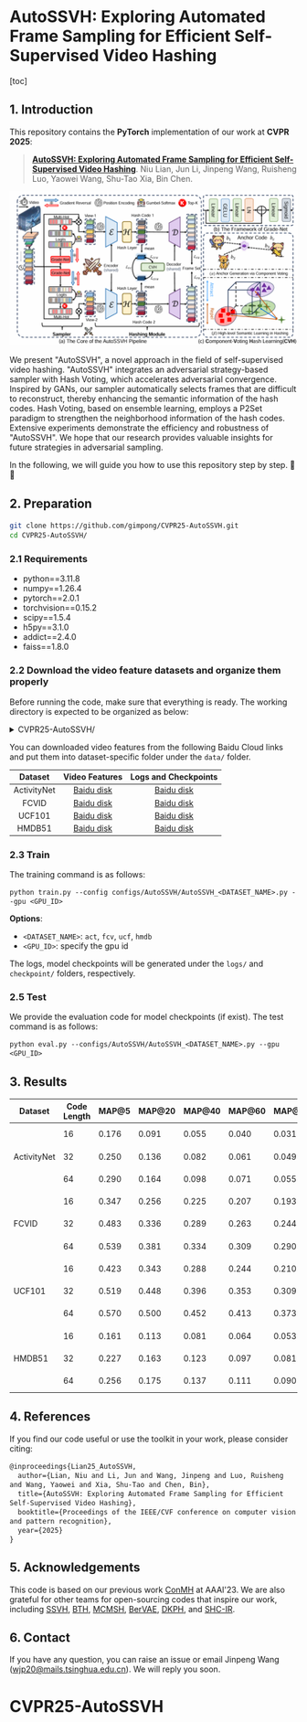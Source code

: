 # AutoSSVH: Exploring Automated Frame Sampling for Efficient Self-Supervised Video Hashing

[toc]

## 1. Introduction

This repository contains the **PyTorch** implementation of our work at **CVPR 2025**:

> [**AutoSSVH: Exploring Automated Frame Sampling for Efficient Self-Supervised Video Hashing**](http://arxiv.org/abs/2504.03587). Niu Lian, Jun Li, Jinpeng Wang, Ruisheng Luo, Yaowei Wang, Shu-Tao Xia, Bin Chen.

![overview](figures/overview.png)

We present "AutoSSVH", a novel approach in the field of self-supervised video hashing. "AutoSSVH" integrates an adversarial strategy-based sampler with Hash Voting, which accelerates adversarial convergence. Inspired by GANs, our sampler automatically selects frames that are difficult to reconstruct, thereby enhancing the semantic information of the hash codes. Hash Voting, based on ensemble learning, employs a P2Set paradigm to strengthen the neighborhood information of the hash codes. Extensive experiments demonstrate the efficiency and robustness of "AutoSSVH". We hope that our research provides valuable insights for future strategies in adversarial sampling.

In the following, we will guide you how to use this repository step by step. 🤗🐶

## 2. Preparation

```bash
git clone https://github.com/gimpong/CVPR25-AutoSSVH.git
cd CVPR25-AutoSSVH/
```

### 2.1 Requirements

- python==3.11.8
- numpy==1.26.4
- pytorch==2.0.1
- torchvision==0.15.2
- scipy==1.5.4
- h5py==3.1.0
- addict==2.4.0
- faiss==1.8.0

### 2.2 Download the video feature datasets and organize them properly

Before running the code, make sure that everything is ready. The working directory is expected to be organized as below:


<details><summary>CVPR25-AutoSSVH/</summary>
    <li>checkpoint/</li>
    <ul>
      <li>activitynet/</li>
      <ul>
          <li>AutoSSVH_16bit</li>
          <li>AutoSSVH_32bit</li>
          <li>AutoSSVH_64bit</li>
      </ul>fcv/</li>
      <ul>
          <li>AutoSSVH_16bit</li>
          <li>AutoSSVH_32bit</li>
          <li>AutoSSVH_64bit</li>
      </ul>hmdb/</li>
      <ul>
          <li>AutoSSVH_16bit</li>
          <li>AutoSSVH_32bit</li>
          <li>AutoSSVH_64bit</li>
      </ul>ucf/</li>
      <ul>
          <li>AutoSSVH_16bit</li>
          <li>AutoSSVH_32bit</li>
          <li>AutoSSVH_64bit</li>
      </ul>
    </ul>
    <li>data/</li>
    <ul>
      <li>activitynet/</li>
    	<ul>
        <li>train_feats.h5</li>
        <li>test_feats.h5</li>
        <li>re_label.mat</li>
        <li>query_feats.h5</li>
        <li>q_label.mat</li>
    	</ul>
    	<li>fcv/</li>
    	<ul>
        <li>fcv_train_feats.h5</li>
        <li>fcv_test_feats.h5</li>
        <li>fcv_test_labels.mat</li>
    	</ul>
    	<li>hmdb/</li>
    	<ul>
        <li>hmdb_train_feats.h5</li>
        <li>hmdb_train_labels.mat</li>
        <li>hmdb_test_feats.h5</li>
        <li>hmdb_test_labels.mat</li>
    	</ul>
      <li>ucf/</li>
    	<ul>
        <li>ucf_train_feats.h5</li>
        <li>ucf_train_labels.mat</li>
        <li>ucf_test_feats.h5</li>
        <li>ucf_test_labels.mat</li>
    	</ul>
    </ul>
    <li>configs/</li>
    <li>dataset/</li>
    <li>inference/</li>
    <li>Loss/</li>
    <li>model/</li>
    <li>optim/</li>
    <li>utils/</li>
    <li>preprocess.py</li>
    <li>train.py</li>
    <li>eval.py</li>
    <li>requirements.txt</li>
</ul>
</details>


You can downloaded video features from the following Baidu Cloud links and put them into dataset-specific folder under the `data/` folder.

|   Dataset   | Video Features | Logs and Checkpoints |
|:-----------:|:--------------:|:--------------------:|
| ActivityNet |   [Baidu disk](https://pan.baidu.com/s/1cDJ0-6T2-AOeLgp5rBihfA?pwd=0000)   |      [Baidu disk](https://pan.baidu.com/s/1LuLU8DmEz8jMwLbiu1Qggg?0000)      |
|    FCVID    |   [Baidu disk](https://pan.baidu.com/s/1v0qo4PtiZgFB9iLmj3sJIg?pwd=0000)   |      [Baidu disk](https://pan.baidu.com/s/1M4-z1zoaPMKMUwduPzZN2A?0000)      |
|    UCF101   |   [Baidu disk](https://pan.baidu.com/s/1c2NMC0Y8R3zn4ionzKUP4g?pwd=0000)   |      [Baidu disk](https://pan.baidu.com/s/1gcoxSY89PZx_LPRdi4nojQ?0000)      |
|    HMDB51   |   [Baidu disk](https://pan.baidu.com/s/1su2STM7b2mg-jBfsN5iRIQ?pwd=0000)   |      [Baidu disk](https://pan.baidu.com/s/1QuAS2BZ_HebAoCOeI6B6Kg?0000)      |


### 2.3 Train

The training command is as follows:

```
python train.py --config configs/AutoSSVH/AutoSSVH_<DATASET_NAME>.py --gpu <GPU_ID>
```

**Options**: 
- `<DATASET_NAME>`: `act`, `fcv`, `ucf`, `hmdb`
- `<GPU_ID>`: specify the gpu id

The logs, model checkpoints will be generated under the `logs/` and `checkpoint/` folders, respectively. 

### 2.5 Test

We provide the evaluation code for model checkpoints (if exist). 
The test command is as follows:

```
python eval.py --configs/AutoSSVH/AutoSSVH_<DATASET_NAME>.py --gpu <GPU_ID>
```


## 3. Results

<table><thead>
  <tr>
    <th colspan="2" rowspan="2">Dataset</th>
    <th rowspan="2">Code Length</th>
    <th rowspan="2">MAP@5</th>
    <th rowspan="2">MAP@20</th>
    <th rowspan="2">MAP@40</th>
    <th rowspan="2">MAP@60</th>
    <th rowspan="2">MAP@80</th>
    <th rowspan="2">MAP@100</th>
    <th rowspan="2">Log</th>
    <th rowspan="2">MAP File</th>
  </tr>
  <tr>
  </tr></thead>
<tbody>
  <tr>
    <td colspan="2" rowspan="3">ActivityNet</td>
    <td>16</td>
    <td>0.176</td>
    <td>0.091</td>
    <td>0.055</td>
    <td>0.040</td>
    <td>0.031</td>
    <td>0.026</td>
    <td><a href="checkpoint/activitynet/AutoSSVH_16bit/log.txt">ActivityNet-16bit.log</a></td>
    <td><a href="checkpoint/activitynet/AutoSSVH_16bit/map.txt">ActivityNet-16bit.map</a></td>
  </tr>
  <tr>
    <td>32</td>
    <td>0.250</td>
    <td>0.136</td>
    <td>0.082</td>
    <td>0.061</td>
    <td>0.049</td>
    <td>0.038</td>
    <td><a href="checkpoint/activitynet/AutoSSVH_32bit/log.txt">ActivityNet-32bit.log</a></td>
    <td><a href="checkpoint/activitynet/AutoSSVH_32bit/map.txt">ActivityNet-32bit.map</a></td>
  </tr>
  <tr>
    <td>64</td>
    <td>0.290</td>
    <td>0.164</td>
    <td>0.098</td>
    <td>0.071</td>
    <td>0.055</td>
    <td>0.045</td>
    <td><a href="checkpoint/activitynet/AutoSSVH_64bit/log.txt">ActivityNet-64bit.log</a></td>
    <td><a href="checkpoint/activitynet/AutoSSVH_64bit/map.txt">ActivityNet-64bit.map</a></td>
  </tr>
  <tr>
    <td colspan="2" rowspan="3">FCVID</td>
    <td>16</td>
    <td>0.347</td>
    <td>0.256</td>
    <td>0.225</td>
    <td>0.207</td>
    <td>0.193</td>
    <td>0.180</td>
    <td><a href="checkpoint/fcvid/AutoSSVH_16bit/log.txt">FCVID-16bit.log</a></td>
    <td><a href="checkpoint/fcvid/AutoSSVH_16bit/map.txt">FCVID-16bit.map</a></td>
  </tr>
  <tr>
    <td>32</td>
    <td>0.483</td>
    <td>0.336</td>
    <td>0.289</td>
    <td>0.263</td>
    <td>0.244</td>
    <td>0.228</td>
    <td><a href="checkpoint/fcvid/AutoSSVH_32bit/log.txt">FCVID-32bit.log</a></td>
    <td><a href="checkpoint/fcvid/AutoSSVH_32bit/map.txt">FCVID-32bit.map</a></td>
  </tr>
  <tr>
    <td>64</td>
    <td>0.539</td>
    <td>0.381</td>
    <td>0.334</td>
    <td>0.309</td>
    <td>0.290</td>
    <td>0.273</td>
    <td><a href="checkpoint/fcvid/AutoSSVH_64bit/log.txt">FCVID-64bit.log</a></td>
    <td><a href="checkpoint/fcvid/AutoSSVH_64bit/map.txt">FCVID-64bit.map</a></td>
  </tr>
  <tr>
    <td colspan="2" rowspan="3">UCF101</td>
    <td>16</td>
    <td>0.423</td>
    <td>0.343</td>
    <td>0.288</td>
    <td>0.244</td>
    <td>0.210</td>
    <td>0.184</td>
    <td><a href="checkpoint/ucf/AutoSSVH_16bit/log.txt">UCF101-16bit.log</a></td>
    <td><a href="checkpoint/ucf/AutoSSVH_16bit/map.txt">UCF101-16bit.map</a></td>
  </tr>
  <tr>
    <td>32</td>
    <td>0.519</td>
    <td>0.448</td>
    <td>0.396</td>
    <td>0.353</td>
    <td>0.309</td>
    <td>0.269</td>
    <td><a href="checkpoint/ucf/AutoSSVH_32bit/log.txt">UCF101-32bit.log</a></td>
    <td><a href="checkpoint/ucf/AutoSSVH_32bit/map.txt">UCF101-32bit.map</a></td>
  </tr>
  <tr>
    <td>64</td>
    <td>0.570</td>
    <td>0.500</td>
    <td>0.452</td>
    <td>0.413</td>
    <td>0.373</td>
    <td>0.329</td>
    <td><a href="checkpoint/ucf/AutoSSVH_64bit/log.txt">UCF101-64bit.log</a></td>
    <td><a href="checkpoint/ucf/AutoSSVH_64bit/map.txt">UCF101-64bit.map</a></td>
  </tr>
  <tr>
    <td colspan="2" rowspan="3">HMDB51</td>
    <td>16</td>
    <td>0.161</td>
    <td>0.113</td>
    <td>0.081</td>
    <td>0.064</td>
    <td>0.053</td>
    <td>0.045</td>
    <td><a href="checkpoint/hmdb/AutoSSVH_16bit/log.txt">HMDB51-16bit.log</a></td>
    <td><a href="checkpoint/hmdb/AutoSSVH_16bit/map.txt">HMDB51-16bit.map</a></td>
  </tr>
  <tr>
    <td>32</td>
    <td>0.227</td>
    <td>0.163</td>
    <td>0.123</td>
    <td>0.097</td>
    <td>0.081</td>
    <td>0.069</td>
    <td><a href="checkpoint/hmdb/AutoSSVH_32bit/log.txt">HMDB51-32bit.log</a></td>
    <td><a href="checkpoint/hmdb/AutoSSVH_32bit/map.txt">HMDB51-32bit.map</a></td>
  </tr>
  <tr>
    <td>64</td>
    <td>0.256</td>
    <td>0.175</td>
    <td>0.137</td>
    <td>0.111</td>
    <td>0.090</td>
    <td>0.076</td>
    <td><a href="checkpoint/hmdb/AutoSSVH_64bit/log.txt">HMDB51-64bit.log</a></td>
    <td><a href="checkpoint/hmdb/AutoSSVH_64bit/map.txt">HMDB51-64bit.map</a></td>
  </tr>
</tbody></table>


## 4. References
If you find our code useful or use the toolkit in your work, please consider citing:
```
@inproceedings{Lian25_AutoSSVH,
  author={Lian, Niu and Li, Jun and Wang, Jinpeng and Luo, Ruisheng and Wang, Yaowei and Xia, Shu-Tao and Chen, Bin},
  title={AutoSSVH: Exploring Automated Frame Sampling for Efficient Self-Supervised Video Hashing},
  booktitle={Proceedings of the IEEE/CVF conference on computer vision and pattern recognition},
  year={2025}
}
```

## 5. Acknowledgements
This code is based on our previous work [ConMH](https://github.com/huangmozhi9527/ConMH) at AAAI'23. 
We are also grateful for other teams for open-sourcing codes that inspire our work, including 
[SSVH](https://github.com/lixiangpengcs/Self-Supervised-Video-Hashing), 
[BTH](https://github.com/Lily1994/BTH), 
[MCMSH](https://github.com/haoyanbin918/MCMSH), 
[BerVAE](https://github.com/wangyucheng1234/BerVAE), 
[DKPH](https://github.com/IMCCretrieval/DKPH), 
and [SHC-IR](https://github.com/Wangld5/SHC-IR).

## 6. Contact
If you have any question, you can raise an issue or email Jinpeng Wang (wjp20@mails.tsinghua.edu.cn). We will reply you soon.
# CVPR25-AutoSSVH
